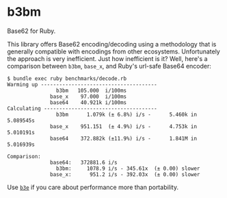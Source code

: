 # b3bm

Base62 for Ruby.

This library offers Base62 encoding/decoding using a methodology that is generally compatible with encodings from other
ecosystems. Unfortunately the approach is very inefficient. Just how inefficient is it? Well, here's a comparison
between `b3bm`, `base_x`, and Ruby's url-safe Base64 encoder:

```
$ bundle exec ruby benchmarks/decode.rb
Warming up --------------------------------------
                b3bm   105.000  i/100ms
              base_x    97.000  i/100ms
              base64    40.921k i/100ms
Calculating -------------------------------------
                b3bm      1.079k (± 6.8%) i/s -      5.460k in   5.089545s
              base_x    951.151  (± 4.9%) i/s -      4.753k in   5.010191s
              base64    372.882k (±11.9%) i/s -      1.841M in   5.016939s

Comparison:
              base64:   372881.6 i/s
                b3bm:     1078.9 i/s - 345.61x  (± 0.00) slower
              base_x:      951.2 i/s - 392.03x  (± 0.00) slower
```

Use [`b3e`](https://github.com/bryanp/b3e) if you care about performance more than portability.

